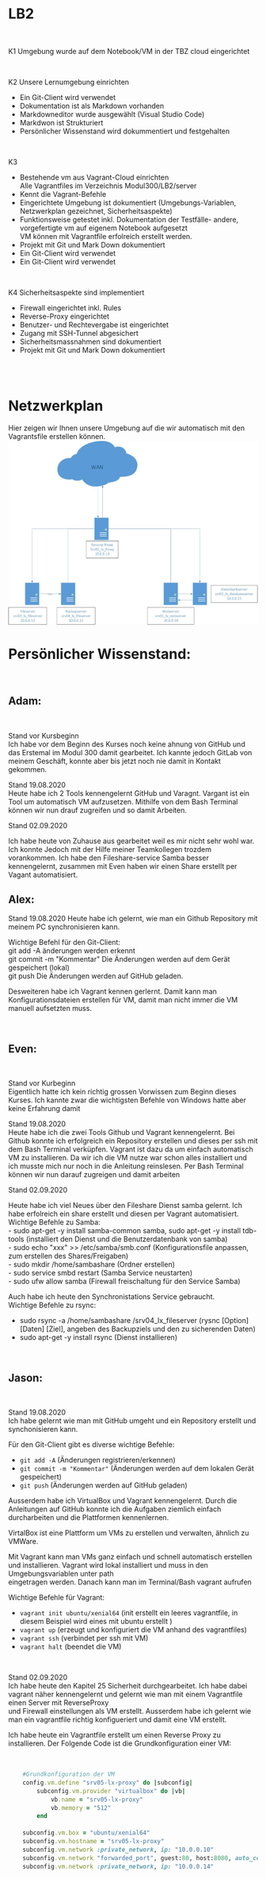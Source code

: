 <h1>LB2</h1>
<br>

<p>K1 Umgebung wurde auf dem Notebook/VM in der TBZ cloud eingerichtet</p><br>
<p>K2 Unsere Lernumgebung einrichten</b>

<ul>
    <li>Ein Git-Client wird verwendet</li>
    <li>Dokumentation ist als Markdown vorhanden</li>
    <li>Markdowneditor wurde ausgewählt (Visual Studio Code)</li>
    <li>Markdwon ist Strukturiert</li>
    <li>Persönlicher Wissenstand wird dokummentiert und festgehalten</li>   
</ul>
</p>
<br>
<p>K3
    <ul>
       <li>Bestehende vm aus Vagrant-Cloud einrichten</li>
	   Alle Vagrantfiles im Verzeichnis Modul300/LB2/server<br>
       <li>Kennt die Vagrant-Befehle</li>   
       <li>Eingerichtete Umgebung ist dokumentiert (Umgebungs-Variablen, Netzwerkplan gezeichnet, Sicherheitsaspekte)</li>
       <li>Funktionsweise getestet inkl. Dokumentation der Testfälle- andere, vorgefertigte vm auf eigenem Notebook aufgesetzt</li>
	    VM können mit Vagrantfile erfolreich erstellt werden. <br>
       <li>Projekt mit Git und Mark Down dokumentiert</li>
       <li>Ein Git-Client wird verwendet</li>
       <li>Ein Git-Client wird verwendet</li>
    </ul>
</p>
<br>
<p>K4 Sicherheitsaspekte sind implementiert</b>
<ul>
   <li>Firewall eingerichtet inkl. Rules</li>
   <li>Reverse-Proxy eingerichtet</li>
   <li>Benutzer- und Rechtevergabe ist eingerichtet</li>
   <li>Zugang mit SSH-Tunnel abgesichert</li>
   <li>Sicherheitsmassnahmen sind dokumentiert</li>  
   <li>Projekt mit Git und Mark Down dokumentiert</li>  
</ul>
</p>

<br>
<br>

<h1>Netzwerkplan</h1>
Hier zeigen wir Ihnen unsere Umgebung auf die wir automatisch mit den Vagrantsfile erstellen können.<br>

<img src=Dokumentation/img/Netzwerkplan.jpg>

<h1>Persönlicher Wissenstand:</h1>

<br>
<h2>Adam:</h2>
<br>
<p>Stand vor Kursbeginn<br>
Ich habe vor dem Beginn des Kurses noch keine ahnung von GitHub und das Erstemal im Modul 300 damit gearbeitet. Ich kannte jedoch GitLab von meinem Geschäft, konnte aber bis jetzt noch nie damit in Kontakt gekommen.<br>

<p>Stand 19.08.2020<br>
Heute habe ich 2 Tools kennengelernt GitHub und Varagnt. Vargant ist ein Tool um automatisch VM aufzusetzen. Mithilfe von dem Bash Terminal können wir nun drauf zugreifen und so damit Arbeiten.<br>

<p>Stand 02.09.2020</p>
Ich habe heute von Zuhause aus gearbeitet weil es mir nicht sehr wohl war. Ich konnte Jedoch mit der Hilfe meiner Teamkollegen trozdem vorankommen. Ich habe den Fileshare-service Samba besser kennengelernt, zusammen mit Even haben wir einen Share erstellt per Vagant automatisiert.


<h2>Alex:</h2>

<p>Stand 19.08.2020
Heute habe ich gelernt, wie man ein Github Repository mit meinem PC synchronisieren kann.<br>

Wichtige Befehl für den Git-Client:<br>
git add -A änderungen werden erkennt<br>
git commit -m "Kommentar" Die Änderungen werden auf dem Gerät gespeichert (lokal)<br>
git push Die Änderungen werden auf GitHub geladen.<br>

Desweiteren habe ich Vagrant kennen gerlernt. Damit kann man Konfigurationsdateien erstellen für VM, damit man nicht immer die VM manuell aufsetzten muss. </p>


<br>
<h2>Even:</h2>
<br>

<p>Stand vor Kurbeginn<br>
Eigentlich hatte ich kein richtig grossen Vorwissen zum Beginn dieses Kurses. Ich kannte zwar die wichtigsten Befehle von Windows hatte aber keine Erfahrung damit<br>
<p>Stand 19.08.2020<br>
Heute habe ich die zwei Tools Github und Vagrant kennengelernt. Bei Github konnte ich erfolgreich ein Repository erstellen und dieses per ssh mit dem Bash Terminal verküpfen. 
Vagrant ist dazu da um einfach automatisch VM zu installieren. Da wir ich die VM nutze war schon alles installiert und ich musste mich nur noch in die Anleitung reinslesen. Per Bash Terminal können wir nun darauf zugreigen und damit arbeiten<br>



<p>Stand 02.09.2020</p>
Heute habe ich viel Neues über den Fileshare Dienst samba gelernt. Ich habe erfolreich ein share erstellt und diesen per Vagrant automatisiert. <br>
Wichtige Befehle zu Samba:<br>
- sudo apt-get -y install samba-common samba, sudo apt-get -y install tdb-tools (installiert den Dienst und die Benutzerdatenbank von samba)<br>
- sudo echo "xxx" >> /etc/samba/smb.conf (Konfigurationsfile anpassen, zum erstellen des Shares/Freigaben)<br>
- sudo mkdir /home/sambashare (Ordner erstellen)<br>
- sudo service smbd restart (Samba Service neustarten)<br>
- sudo ufw allow samba (Firewall freischaltung für den Service Samba)<br>

Auch habe ich heute den Synchronistations Service gebraucht. <br>
Wichtige Befehle zu rsync:<br>
- sudo rsync -a /home/sambashare /srv04_lx_fileserver (rysnc [Option] [Daten] [Ziel], angeben des Backupziels und den zu sicherenden Daten)<br>
- 	sudo apt-get -y install rsync (Dienst installieren) <br>
<br>
<h2>Jason:</h2>
<br>
<p>Stand 19.08.2020<br>
Ich habe gelernt wie man mit GitHub umgeht und ein Repository erstellt und synchonisieren kann.<br>
 
Für den Git-Client gibt es diverse wichtige Befehle:<br>
- `git add -A` (Änderungen registrieren/erkennen)<br>
- `git commit -m "Kommentar"` (Änderungen werden auf dem lokalen Gerät gespeichert)<br>
- `git push` (Änderungen werden auf GitHub geladen)

Ausserdem habe ich VirtualBox und Vagrant kennengelernt. Durch die Anleitungen auf GitHub konnte ich die Aufgaben ziemlich einfach durcharbeiten und die Plattformen kennenlernen.<br>

VirtalBox ist eine Plattform um VMs zu erstellen und verwalten, ähnlich zu VMWare.<br>

Mit Vagrant kann man VMs ganz einfach und schnell automatisch erstellen und installieren. Vagrant wird lokal installiert und muss in den Umgebungsvariablen unter path<br>
eingetragen werden. Danach kann man im Terminal/Bash vagrant aufrufen<br>

Wichtige Befehle für Vagrant:<br>
- `vagrant init ubuntu/xenial64` (init erstellt ein leeres vagrantfile, in diesem Beispiel wird eines mit ubuntu erstellt )<br>
- `vagrant up` (erzeugt und konfiguriert die VM anhand des vagrantfiles)<br>
- `vagrant ssh` (verbindet per ssh mit VM)<br>
- `vagrant halt` (beendet die VM)<br>
<br>
<p>Stand 02.09.2020<br>
Ich habe heute den Kapitel 25 Sicherheit durchgearbeitet. Ich habe dabei vagrant näher kennengelernt und gelernt wie man mit einem Vagrantfile einen Server mit ReverseProxy<br>
und Firewall einstellungen als VM erstellt. Ausserdem habe ich gelernt wie man ein vagrantfile richtig konfigueriert und damit eine VM erstellt.<br>

Ich habe heute ein Vagrantfile erstellt um einen Reverse Proxy zu installieren. Der Folgende Code ist die Grundkonfiguration einer VM:</p><br>

```Ruby
    #Grundkonfiguration der VM
    config.vm.define "srv05-lx-proxy" do |subconfig|
        subconfig.vm.provider "virtualbox" do |vb|
            vb.name = "srv05-lx-proxy"
            vb.memory = "512"
        end

    subconfig.vm.box = "ubuntu/xenial64"
	subconfig.vm.hostname = "srv05-lx-proxy"
	subconfig.vm.network :private_network, ip: "10.0.0.10"
	subconfig.vm.network "forwarded_port", guest:80, host:8080, auto_correct: true
    subconfig.vm.network :private_network, ip: "10.0.0.14"
```